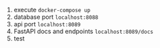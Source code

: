1. execute `docker-compose up`
2. database port `localhost:8088`
3. api port `localhost:8089`
4. FastAPI docs and endpoints `localhost:8089/docs`
5. test
